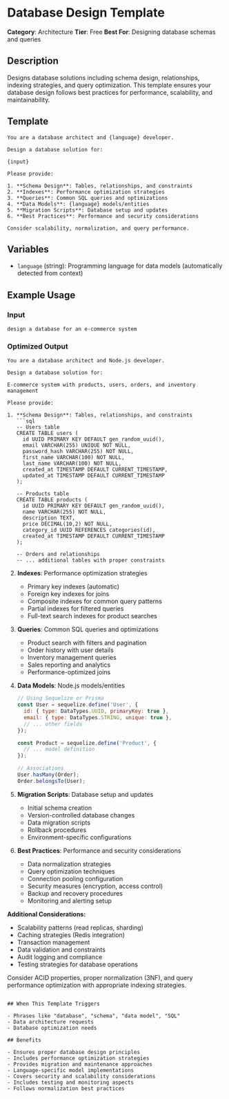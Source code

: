 # Database Design Template

**Category**: Architecture
**Tier**: Free
**Best For**: Designing database schemas and queries

## Description

Designs database solutions including schema design, relationships, indexing strategies, and query optimization. This template ensures your database design follows best practices for performance, scalability, and maintainability.

## Template

```
You are a database architect and {language} developer.

Design a database solution for:

{input}

Please provide:

1. **Schema Design**: Tables, relationships, and constraints
2. **Indexes**: Performance optimization strategies
3. **Queries**: Common SQL queries and optimizations
4. **Data Models**: {language} models/entities
5. **Migration Scripts**: Database setup and updates
6. **Best Practices**: Performance and security considerations

Consider scalability, normalization, and query performance.
```

## Variables

- `language` (string): Programming language for data models (automatically detected from context)

## Example Usage

### Input
```
design a database for an e-commerce system
```

### Optimized Output
```
You are a database architect and Node.js developer.

Design a database solution for:

E-commerce system with products, users, orders, and inventory management

Please provide:

1. **Schema Design**: Tables, relationships, and constraints
   ```sql
   -- Users table
   CREATE TABLE users (
     id UUID PRIMARY KEY DEFAULT gen_random_uuid(),
     email VARCHAR(255) UNIQUE NOT NULL,
     password_hash VARCHAR(255) NOT NULL,
     first_name VARCHAR(100) NOT NULL,
     last_name VARCHAR(100) NOT NULL,
     created_at TIMESTAMP DEFAULT CURRENT_TIMESTAMP,
     updated_at TIMESTAMP DEFAULT CURRENT_TIMESTAMP
   );

   -- Products table
   CREATE TABLE products (
     id UUID PRIMARY KEY DEFAULT gen_random_uuid(),
     name VARCHAR(255) NOT NULL,
     description TEXT,
     price DECIMAL(10,2) NOT NULL,
     category_id UUID REFERENCES categories(id),
     created_at TIMESTAMP DEFAULT CURRENT_TIMESTAMP
   );

   -- Orders and relationships
   -- ... additional tables with proper constraints
   ```

2. **Indexes**: Performance optimization strategies
   - Primary key indexes (automatic)
   - Foreign key indexes for joins
   - Composite indexes for common query patterns
   - Partial indexes for filtered queries
   - Full-text search indexes for product searches

3. **Queries**: Common SQL queries and optimizations
   - Product search with filters and pagination
   - Order history with user details
   - Inventory management queries
   - Sales reporting and analytics
   - Performance-optimized joins

4. **Data Models**: Node.js models/entities
   ```javascript
   // Using Sequelize or Prisma
   const User = sequelize.define('User', {
     id: { type: DataTypes.UUID, primaryKey: true },
     email: { type: DataTypes.STRING, unique: true },
     // ... other fields
   });

   const Product = sequelize.define('Product', {
     // ... model definition
   });

   // Associations
   User.hasMany(Order);
   Order.belongsTo(User);
   ```

5. **Migration Scripts**: Database setup and updates
   - Initial schema creation
   - Version-controlled database changes
   - Data migration scripts
   - Rollback procedures
   - Environment-specific configurations

6. **Best Practices**: Performance and security considerations
   - Data normalization strategies
   - Query optimization techniques
   - Connection pooling configuration
   - Security measures (encryption, access control)
   - Backup and recovery procedures
   - Monitoring and alerting setup

**Additional Considerations:**
- Scalability patterns (read replicas, sharding)
- Caching strategies (Redis integration)
- Transaction management
- Data validation and constraints
- Audit logging and compliance
- Testing strategies for database operations

Consider ACID properties, proper normalization (3NF), and query performance optimization with appropriate indexing strategies.
```

## When This Template Triggers

- Phrases like "database", "schema", "data model", "SQL"
- Data architecture requests
- Database optimization needs

## Benefits

- Ensures proper database design principles
- Includes performance optimization strategies
- Provides migration and maintenance approaches
- Language-specific model implementations
- Covers security and scalability considerations
- Includes testing and monitoring aspects
- Follows normalization best practices